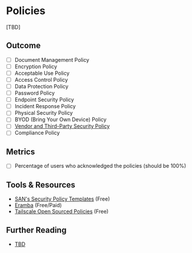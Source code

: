 # Policies

[TBD]

## Outcome

- [ ] Document Management Policy
- [ ] Encryption Policy
- [ ] Acceptable Use Policy
- [ ] Access Control Policy
- [ ] Data Protection Policy
- [ ] Password Policy
- [ ] Endpoint Security Policy
- [ ] Incident Response Policy
- [ ] Physical Security Policy
- [ ] BYOD (Bring Your Own Device) Policy
- [ ] [Vendor and Third-Party Security Policy](./vendor-onboarding.md)
- [ ] Compliance Policy

## Metrics

- [ ] Percentage of users who acknowledged the policies (should be 100%)

## Tools & Resources

- [SAN's Security Policy Templates](https://www.sans.org/information-security-policy/) (Free)
- [Eramba](https://www.eramba.org/) (Free/Paid)
- [Tailscale Open Sourced Policies](https://tailscale.com/security-policies) (Free)

## Further Reading

- [TBD](http://example.com)
